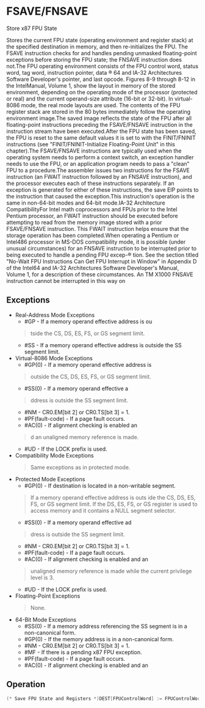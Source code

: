 # FSAVE/FNSAVE

Store x87 FPU State

Stores the current FPU state (operating environment and register stack) at the specified destination in memory, and then re-initializes the FPU.
The FSAVE instruction checks for and handles pending unmasked floating-point exceptions before storing the FPU state; the FNSAVE instruction does not.The FPU operating environment consists of the FPU control word, status word, tag word, instruction pointer, data ® 64 and IA-32 Architectures Software Developer's pointer, and last opcode.
Figures 8-9 through 8-12 in the IntelManual, Volume 1, show the layout in memory of the stored environment, depending on the operating mode of the processor (protected or real) and the current operand-size attribute (16-bit or 32-bit).
In virtual-8086 mode, the real mode layouts are used.
The contents of the FPU register stack are stored in the 80 bytes immediately follow the operating environment image.The saved image reflects the state of the FPU after all floating-point instructions preceding the FSAVE/FNSAVE instruction in the instruction stream have been executed.After the FPU state has been saved, the FPU is reset to the same default values it is set to with the FINIT/FNINIT instructions (see "FINIT/FNINIT-Initialize Floating-Point Unit" in this chapter).The FSAVE/FNSAVE instructions are typically used when the operating system needs to perform a context switch, an exception handler needs to use the FPU, or an application program needs to pass a "clean" FPU to a procedure.The assembler issues two instructions for the FSAVE instruction (an FWAIT instruction followed by an FNSAVE instruction), and the processor executes each of these instructions separately.
If an exception is generated for either of these instructions, the save EIP points to the instruction that caused the exception.This instruction's operation is the same in non-64-bit modes and 64-bit mode.IA-32 Architecture CompatibilityFor Intel math coprocessors and FPUs prior to the Intel Pentium processor, an FWAIT instruction should be executed before attempting to read from the memory image stored with a prior FSAVE/FNSAVE instruction.
This FWAIT instruction helps ensure that the storage operation has been completed.When operating a Pentium or Intel486 processor in MS-DOS compatibility mode, it is possible (under unusual circumstances) for an FNSAVE instruction to be interrupted prior to being executed to handle a pending FPU excep-® tion.
See the section titled "No-Wait FPU Instructions Can Get FPU Interrupt in Window" in Appendix D of the Intel64 and IA-32 Architectures Software Developer's Manual, Volume 1, for a description of these circumstances.
An TM X1000 FNSAVE instruction cannot be interrupted in this way on

## Exceptions

- Real-Address Mode Exceptions
  - #GP - If a memory operand effective address is ou
  > tside the CS, DS, ES, FS, or GS segment limit.
  - #SS - If a memory operand effective address is outside the SS segment limit.
- Virtual-8086 Mode Exceptions
  - #GP(0) - If a memory operand effective address is
  > outside the CS, DS, ES, FS, or GS segment limit.
  - #SS(0) - If a memory operand effective a
  > ddress is outside the SS segment limit.
  - #NM - CR0.EM[bit 2] or CR0.TS[bit 3] = 1.
  - #PF(fault-code) - If a page fault occurs.
  - #AC(0) - If alignment checking is enabled an
  > d an unaligned memory reference is made.
  - #UD - If the LOCK prefix is used.
- Compatibility Mode Exceptions
  > Same exceptions as in protected mode.
- Protected Mode Exceptions
  - #GP(0) - If destination is located in a non-writable segment.
  > If a memory operand effective address is outs
  > ide the CS, DS, ES, FS, or GS segment limit.
  > If the DS, ES, FS, or GS register is used to access memory and it contains a NULL segment 
  > selector.
  - #SS(0) - If a memory operand effective ad
  > dress is outside the SS segment limit.
  - #NM - CR0.EM[bit 2] or CR0.TS[bit 3] = 1.
  - #PF(fault-code) - If a page fault occurs.
  - #AC(0) - If alignment checking is enabled and an
  > unaligned memory reference is made while the 
  > current privilege level is 3.
  - #UD - If the LOCK prefix is used.
- Floating-Point Exceptions
  > None.
- 64-Bit Mode Exceptions
  - #SS(0) - If a memory address referencing the SS segment is in a non-canonical form.
  - #GP(0) - If the memory address is in a non-canonical form.
  - #NM - CR0.EM[bit 2] or CR0.TS[bit 3] = 1.
  - #MF - If there is a pending x87 FPU exception.
  - #PF(fault-code) - If a page fault occurs.
  - #AC(0) - If alignment checking is enabled and an

## Operation

```C
(* Save FPU State and Registers *)DEST[FPUControlWord] := FPUControlWord;DEST[FPUStatusWord] := FPUStatusWord;DEST[FPUTagWord] := FPUTagWord;DEST[FPUDataPointer] := FPUDataPointer;DEST[FPUInstructionPointer] := FPUInstructionPointer;DEST[FPULastInstructionOpcode] := FPULastInstructionOpcode;DEST[ST(0)] := ST(0);DEST[ST(1)] := ST(1);DEST[ST(2)] := ST(2);DEST[ST(3)] := ST(3);DEST[ST(4)]:= ST(4);DEST[ST(5)] := ST(5);DEST[ST(6)] := ST(6);DEST[ST(7)] := ST(7);(* Initialize FPU *)FPUControlWord := 037FH;FPUStatusWord := 0;FPUTagWord := FFFFH;FPUDataPointer := 0;FPUInstructionPointer := 0;FPULastInstructionOpcode := 0;FPU Flags AffectedThe C0, C1, C2, and C3 flags are saved and then cleared.
```
